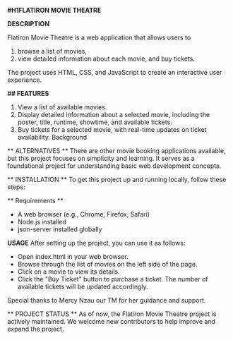 

**#H1FLATIRON MOVIE THEATRE**



**DESCRIPTION**


Flatiron Movie Theatre is a web application that allows users to 
1. browse a list of movies,
2. view detailed information about each movie, and buy tickets.

 The project uses HTML, CSS, and JavaScript to create an interactive user experience.

**## FEATURES**
1. View a list of available movies.
2. Display detailed information about a selected movie, including the poster, title, runtime, showtime, and available tickets.
3. Buy tickets for a selected movie, with real-time updates on ticket availability.
Background


** ALTERNATIVES **
There are other movie booking applications available, but this project focuses on simplicity and learning. It serves as a foundational project for understanding basic web development concepts.



** INSTALLATION **
To get this project up and running locally, follow these steps:

 ** Requirements **
- A web browser (e.g., Chrome, Firefox, Safari)
- Node.js installed
- json-server installed globally

**USAGE**
After setting up the project, you can use it as follows:

- Open index.html in your web browser.
- Browse through the list of movies on the left side of the page.
- Click on a movie to view its details.
 - Click the "Buy Ticket" button to purchase a ticket. The number of available tickets will be updated accordingly.




Special thanks to Mercy Nzau our TM for her  guidance and support.



** PROJECT STATUS **
As of now, the Flatiron Movie Theatre project is actively maintained. We welcome new contributors to help improve and expand the project.
